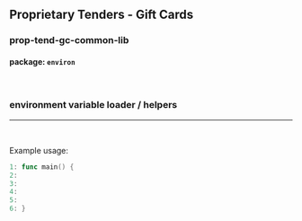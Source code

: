 ## Proprietary Tenders - Gift Cards
### prop-tend-gc-common-lib
#### package: `environ`
<br/>

### environment variable loader / helpers
---
<br>

Example usage:
```go
1: func main() {
2: 	 
3:	 
4:
5:	 
6: }
```

